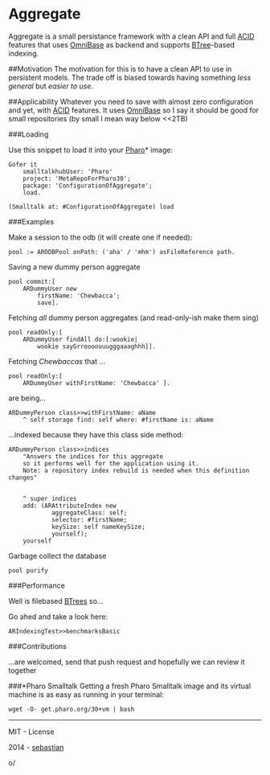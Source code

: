 Aggregate
=========

Aggregate is a small persistance framework with a clean API and full [ACID](http://en.wikipedia.org/wiki/ACID) features that uses [OmniBase](https://github.com/sebastianconcept/OmniBase) as backend and supports [BTree](http://en.wikipedia.org/wiki/B-tree)-based indexing.

##Motivation
The motivation for this is to have a clean API to use in persistent models. The trade off is biased towards having something _less general_ but _easier to use_.

##Applicability
Whatever you need to save with almost zero configuration and yet, with [ACID](http://en.wikipedia.org/wiki/ACID) features. It uses [OmniBase](https://github.com/sebastianconcept/OmniBase) so I say it should be good for small repositories (by small I mean way below <<2TB)

###Loading

Use this snippet to load it into your [Pharo](http://www.pharo-project.org/home)* image:

    Gofer it 
		smalltalkhubUser: 'Pharo'
		project: 'MetaRepoForPharo30'; 
		package: 'ConfigurationOfAggregate';
		load.
	
    (Smalltalk at: #ConfigurationOfAggregate) load

###Examples

Make a session to the odb (it will create one if needed):

    pool := ARODBPool onPath: ('aha' / 'mhm') asFileReference path.

Saving a new dummy person aggregate

    pool commit:[		ARDummyUser new
			firstName: 'Chewbacca';
			save].
    
Fetching _all_ dummy person aggregates (and read-only-ish make them sing)

    pool readOnly:[		ARDummyUser findAll do:[:wookie| 
			wookie sayGrroooouuugggaaaghhh]].

Fetching _Chewbaccas_ that ...

    pool readOnly:[		ARDummyUser withFirstName: 'Chewbacca' ].
		

are being...

    ARDummyPerson class>>withFirstName: aName
     	^ self storage find: self where: #firstName is: aName


...indexed because they have this class side method:

    ARDummyPerson class>>indices    	"Answers the indices for this aggregate
    	so it performs well for the application using it.
    	Note: a repository index rebuild is needed when this definition changes"    	^ super indices		add: (ARAttributeIndex new 				aggregateClass: self; 				selector: #firstName;				keySize: self nameKeySize;				yourself);		yourself

Garbage collect the database

    pool purify


###Performance

Well is filebased [BTrees](http://en.wikipedia.org/wiki/B-tree) so... 

Go ahed and take a look here:

    ARIndexingTest>>benchmarksBasic


###Contributions

...are welcomed, send that push request and hopefully we can review it together

###*Pharo Smalltalk
Getting a fresh Pharo Smalltalk image and its virtual machine is as easy as running in your terminal:
 
    wget -O- get.pharo.org/30+vm | bash

_______

MIT - License

2014 - [sebastian](http://about.me/sebastianconcept)

o/